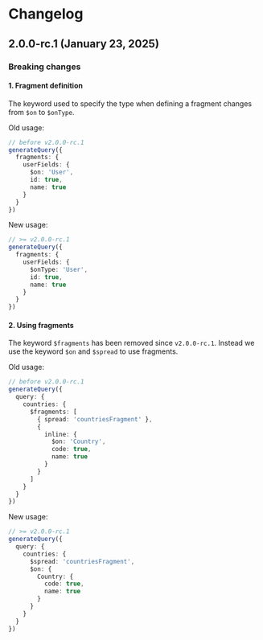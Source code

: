 # Changelog

## 2.0.0-rc.1 (January 23, 2025)

### Breaking changes

#### 1. Fragment definition

The keyword used to specify the type when defining a fragment changes from `$on` to `$onType`.

Old usage:

```ts
// before v2.0.0-rc.1
generateQuery({
  fragments: {
    userFields: {
      $on: 'User',
      id: true,
      name: true
    }
  }
})
```

New usage:

```ts
// >= v2.0.0-rc.1
generateQuery({
  fragments: {
    userFields: {
      $onType: 'User',
      id: true,
      name: true
    }
  }
})
```

#### 2. Using fragments

The keyword `$fragments` has been removed since `v2.0.0-rc.1`. Instead we use the keyword `$on` and `$spread` to use fragments.

Old usage:

```ts
// before v2.0.0-rc.1
generateQuery({
  query: {
    countries: {
      $fragments: [
        { spread: 'countriesFragment' },
        {
          inline: {
            $on: 'Country',
            code: true,
            name: true
          }
        }
      ]
    }
  }
})
```

New usage:

```ts
// >= v2.0.0-rc.1
generateQuery({
  query: {
    countries: {
      $spread: 'countriesFragment',
      $on: {
        Country: {
          code: true,
          name: true
        }
      }
    }
  }
})
```
